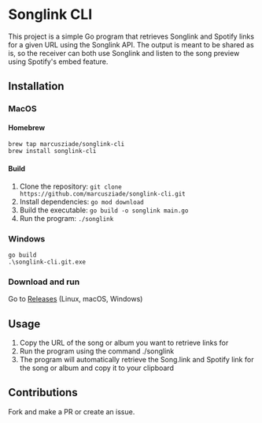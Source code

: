 # Songlink CLI
This project is a simple Go program that retrieves Songlink and Spotify links for a given URL using the Songlink API. The output is meant to be shared as is, so the receiver can both use Songlink and listen to the song preview using Spotify's embed feature.
## Installation

### MacOS
#### Homebrew
```
brew tap marcusziade/songlink-cli
brew install songlink-cli
```
#### Build
1. Clone the repository: `git clone https://github.com/marcusziade/songlink-cli.git`
2. Install dependencies: `go mod download`
3. Build the executable: `go build -o songlink main.go`
4. Run the program: `./songlink`

### Windows
```
go build
.\songlink-cli.git.exe
```


### Download and run
Go to [Releases](https://github.com/marcusziade/songlink-cli/releases) (Linux, macOS, Windows)

## Usage
1. Copy the URL of the song or album you want to retrieve links for
2. Run the program using the command ./songlink
3. The program will automatically retrieve the Song.link and Spotify link for the song or album and copy it to your clipboard


## Contributions
Fork and make a PR or create an issue.
